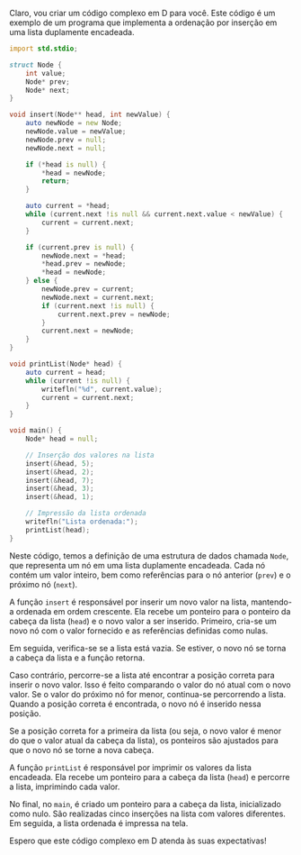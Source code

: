 Claro, vou criar um código complexo em D para você. Este código é um exemplo de um programa que implementa a ordenação por inserção em uma lista duplamente encadeada.

```d
import std.stdio;

struct Node {
    int value;
    Node* prev;
    Node* next;
}

void insert(Node** head, int newValue) {
    auto newNode = new Node;
    newNode.value = newValue;
    newNode.prev = null;
    newNode.next = null;

    if (*head is null) {
        *head = newNode;
        return;
    }

    auto current = *head;
    while (current.next !is null && current.next.value < newValue) {
        current = current.next;
    }

    if (current.prev is null) {
        newNode.next = *head;
        *head.prev = newNode;
        *head = newNode;
    } else {
        newNode.prev = current;
        newNode.next = current.next;
        if (current.next !is null) {
            current.next.prev = newNode;
        }
        current.next = newNode;
    }
}

void printList(Node* head) {
    auto current = head;
    while (current !is null) {
        writefln("%d", current.value);
        current = current.next;
    }
}

void main() {
    Node* head = null;

    // Inserção dos valores na lista
    insert(&head, 5);
    insert(&head, 2);
    insert(&head, 7);
    insert(&head, 3);
    insert(&head, 1);

    // Impressão da lista ordenada
    writefln("Lista ordenada:");
    printList(head);
}
```

Neste código, temos a definição de uma estrutura de dados chamada `Node`, que representa um nó em uma lista duplamente encadeada. Cada nó contém um valor inteiro, bem como referências para o nó anterior (`prev`) e o próximo nó (`next`).

A função `insert` é responsável por inserir um novo valor na lista, mantendo-a ordenada em ordem crescente. Ela recebe um ponteiro para o ponteiro da cabeça da lista (`head`) e o novo valor a ser inserido. Primeiro, cria-se um novo nó com o valor fornecido e as referências definidas como nulas.

Em seguida, verifica-se se a lista está vazia. Se estiver, o novo nó se torna a cabeça da lista e a função retorna.

Caso contrário, percorre-se a lista até encontrar a posição correta para inserir o novo valor. Isso é feito comparando o valor do nó atual com o novo valor. Se o valor do próximo nó for menor, continua-se percorrendo a lista. Quando a posição correta é encontrada, o novo nó é inserido nessa posição.

Se a posição correta for a primeira da lista (ou seja, o novo valor é menor do que o valor atual da cabeça da lista), os ponteiros são ajustados para que o novo nó se torne a nova cabeça.

A função `printList` é responsável por imprimir os valores da lista encadeada. Ela recebe um ponteiro para a cabeça da lista (`head`) e percorre a lista, imprimindo cada valor.

No final, no `main`, é criado um ponteiro para a cabeça da lista, inicializado como nulo. São realizadas cinco inserções na lista com valores diferentes. Em seguida, a lista ordenada é impressa na tela.

Espero que este código complexo em D atenda às suas expectativas!